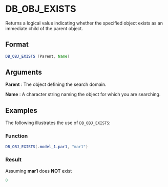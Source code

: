# DB_OBJ_EXISTS

Returns a logical value indicating whether the specified object exists as an immediate child of the parent object. 

## Format 
```java
DB_OBJ_EXISTS (Parent, Name) 
```
## Arguments 

 



**Parent**
: The object defining the search domain. 


**Name**
: A character string naming the object for which you are searching.  


## Examples 

The following illustrates the use of `DB_OBJ_EXISTS`:

 



### Function  
```java
DB_OBJ_EXISTS(.model_1.par1, "mar1")  
```

### Result  
Assuming **mar1** does **NOT** exist
```java
0
```
